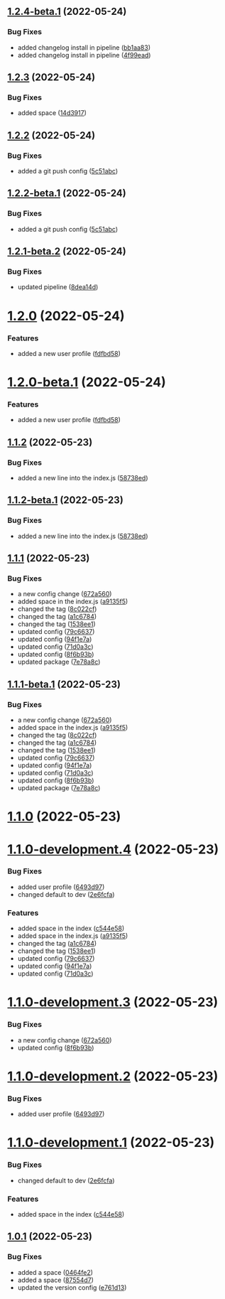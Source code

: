 ## [1.2.4-beta.1](https://github.com/prashant9428/auto-release-single-repo/compare/v1.2.3...v1.2.4-beta.1) (2022-05-24)


### Bug Fixes

* added changelog install in pipeline ([bb1aa83](https://github.com/prashant9428/auto-release-single-repo/commit/bb1aa8337a40cc59f2e9d65d8b50bd25c68d3607))
* added changelog install in pipeline ([4f99ead](https://github.com/prashant9428/auto-release-single-repo/commit/4f99ead3353a6e460d2eeb1aa0e56cd8edae3dcb))

## [1.2.3](https://github.com/prashant9428/auto-release-single-repo/compare/v1.2.2...v1.2.3) (2022-05-24)


### Bug Fixes

* added space ([14d3917](https://github.com/prashant9428/auto-release-single-repo/commit/14d3917519120ff1dd13410196e9eefbc997b9f3))

## [1.2.2](https://github.com/prashant9428/auto-release-single-repo/compare/v1.2.1...v1.2.2) (2022-05-24)


### Bug Fixes

* added a git push config ([5c51abc](https://github.com/prashant9428/auto-release-single-repo/commit/5c51abc4b2912e4c7d84f9db1ab2af690d172862))

## [1.2.2-beta.1](https://github.com/prashant9428/auto-release-single-repo/compare/v1.2.1...v1.2.2-beta.1) (2022-05-24)


### Bug Fixes

* added a git push config ([5c51abc](https://github.com/prashant9428/auto-release-single-repo/commit/5c51abc4b2912e4c7d84f9db1ab2af690d172862))

## [1.2.1-beta.2](https://github.com/prashant9428/auto-release-single-repo/compare/v1.2.1-beta.1...v1.2.1-beta.2) (2022-05-24)


### Bug Fixes

* updated pipeline ([8dea14d](https://github.com/prashant9428/auto-release-single-repo/commit/8dea14d80637363385f2fa2dc6ef8ea6845f8eae))

# [1.2.0](https://github.com/prashant9428/auto-release-single-repo/compare/v1.1.2...v1.2.0) (2022-05-24)


### Features

* added a new user profile ([fdfbd58](https://github.com/prashant9428/auto-release-single-repo/commit/fdfbd58ef67031f40e35e8ea6951d3988c8f37a0))

# [1.2.0-beta.1](https://github.com/prashant9428/auto-release-single-repo/compare/v1.1.2...v1.2.0-beta.1) (2022-05-24)


### Features

* added a new user profile ([fdfbd58](https://github.com/prashant9428/auto-release-single-repo/commit/fdfbd58ef67031f40e35e8ea6951d3988c8f37a0))

## [1.1.2](https://github.com/prashant9428/auto-release-single-repo/compare/v1.1.1...v1.1.2) (2022-05-23)


### Bug Fixes

* added a new line into the index.js ([58738ed](https://github.com/prashant9428/auto-release-single-repo/commit/58738edca4f4ee11d605da73ce5fe4c596d79321))

## [1.1.2-beta.1](https://github.com/prashant9428/auto-release-single-repo/compare/v1.1.1...v1.1.2-beta.1) (2022-05-23)


### Bug Fixes

* added a new line into the index.js ([58738ed](https://github.com/prashant9428/auto-release-single-repo/commit/58738edca4f4ee11d605da73ce5fe4c596d79321))

## [1.1.1](https://github.com/prashant9428/auto-release-single-repo/compare/v1.1.0...v1.1.1) (2022-05-23)


### Bug Fixes

* a new config change ([672a560](https://github.com/prashant9428/auto-release-single-repo/commit/672a560f00682ada294bbc49ed452eea780508c7))
* added space in the index.js ([a9135f5](https://github.com/prashant9428/auto-release-single-repo/commit/a9135f555dbf7b05e3821237485b7089f1a603ce))
* changed the tag ([8c022cf](https://github.com/prashant9428/auto-release-single-repo/commit/8c022cf4c8e6fc93d4a205a38a912ea952279cf2))
* changed the tag ([a1c6784](https://github.com/prashant9428/auto-release-single-repo/commit/a1c6784871b78c794bb655a592abaf95ac21112f))
* changed the tag ([1538ee1](https://github.com/prashant9428/auto-release-single-repo/commit/1538ee12dc7228651ffeda90b037c1755f4a8221))
* updated config ([79c6637](https://github.com/prashant9428/auto-release-single-repo/commit/79c66373f9efdd2dfab778a6820232300322cf1a))
* updated config ([94f1e7a](https://github.com/prashant9428/auto-release-single-repo/commit/94f1e7a490daa138923cd12ff2f0ee9547943700))
* updated config ([71d0a3c](https://github.com/prashant9428/auto-release-single-repo/commit/71d0a3c4704f654fb6063f1701a98802e5382fe2))
* updated config ([8f6b93b](https://github.com/prashant9428/auto-release-single-repo/commit/8f6b93b3432a1a1c49cfd76fbe655955462cb007))
* updated package ([7e78a8c](https://github.com/prashant9428/auto-release-single-repo/commit/7e78a8c877f8bfdbd4a01060e62a6c9caf21eeff))

## [1.1.1-beta.1](https://github.com/prashant9428/auto-release-single-repo/compare/v1.1.0...v1.1.1-beta.1) (2022-05-23)


### Bug Fixes

* a new config change ([672a560](https://github.com/prashant9428/auto-release-single-repo/commit/672a560f00682ada294bbc49ed452eea780508c7))
* added space in the index.js ([a9135f5](https://github.com/prashant9428/auto-release-single-repo/commit/a9135f555dbf7b05e3821237485b7089f1a603ce))
* changed the tag ([8c022cf](https://github.com/prashant9428/auto-release-single-repo/commit/8c022cf4c8e6fc93d4a205a38a912ea952279cf2))
* changed the tag ([a1c6784](https://github.com/prashant9428/auto-release-single-repo/commit/a1c6784871b78c794bb655a592abaf95ac21112f))
* changed the tag ([1538ee1](https://github.com/prashant9428/auto-release-single-repo/commit/1538ee12dc7228651ffeda90b037c1755f4a8221))
* updated config ([79c6637](https://github.com/prashant9428/auto-release-single-repo/commit/79c66373f9efdd2dfab778a6820232300322cf1a))
* updated config ([94f1e7a](https://github.com/prashant9428/auto-release-single-repo/commit/94f1e7a490daa138923cd12ff2f0ee9547943700))
* updated config ([71d0a3c](https://github.com/prashant9428/auto-release-single-repo/commit/71d0a3c4704f654fb6063f1701a98802e5382fe2))
* updated config ([8f6b93b](https://github.com/prashant9428/auto-release-single-repo/commit/8f6b93b3432a1a1c49cfd76fbe655955462cb007))
* updated package ([7e78a8c](https://github.com/prashant9428/auto-release-single-repo/commit/7e78a8c877f8bfdbd4a01060e62a6c9caf21eeff))

# [1.1.0](https://github.com/prashant9428/auto-release-single-repo/compare/v1.0.1...v1.1.0) (2022-05-23)

# [1.1.0-development.4](https://github.com/prashant9428/auto-release-single-repo/compare/v1.1.0-development.3...v1.1.0-development.4) (2022-05-23)



### Bug Fixes

* added user profile ([6493d97](https://github.com/prashant9428/auto-release-single-repo/commit/6493d97edec19e651a6fd00484fa3caeeecc1178))
* changed default to dev ([2e6fcfa](https://github.com/prashant9428/auto-release-single-repo/commit/2e6fcfa49177bc580900e7087a22292981012e74))


### Features

* added space in the index ([c544e58](https://github.com/prashant9428/auto-release-single-repo/commit/c544e580bb04538a928f80c5295736e031d4d4b7))
* added space in the index.js ([a9135f5](https://github.com/prashant9428/auto-release-single-repo/commit/a9135f555dbf7b05e3821237485b7089f1a603ce))
* changed the tag ([a1c6784](https://github.com/prashant9428/auto-release-single-repo/commit/a1c6784871b78c794bb655a592abaf95ac21112f))
* changed the tag ([1538ee1](https://github.com/prashant9428/auto-release-single-repo/commit/1538ee12dc7228651ffeda90b037c1755f4a8221))
* updated config ([79c6637](https://github.com/prashant9428/auto-release-single-repo/commit/79c66373f9efdd2dfab778a6820232300322cf1a))
* updated config ([94f1e7a](https://github.com/prashant9428/auto-release-single-repo/commit/94f1e7a490daa138923cd12ff2f0ee9547943700))
* updated config ([71d0a3c](https://github.com/prashant9428/auto-release-single-repo/commit/71d0a3c4704f654fb6063f1701a98802e5382fe2))

# [1.1.0-development.3](https://github.com/prashant9428/auto-release-single-repo/compare/v1.1.0-development.2...v1.1.0-development.3) (2022-05-23)


### Bug Fixes

* a new config change ([672a560](https://github.com/prashant9428/auto-release-single-repo/commit/672a560f00682ada294bbc49ed452eea780508c7))
* updated config ([8f6b93b](https://github.com/prashant9428/auto-release-single-repo/commit/8f6b93b3432a1a1c49cfd76fbe655955462cb007))


# [1.1.0-development.2](https://github.com/prashant9428/auto-release-single-repo/compare/v1.1.0-development.1...v1.1.0-development.2) (2022-05-23)


### Bug Fixes

* added user profile ([6493d97](https://github.com/prashant9428/auto-release-single-repo/commit/6493d97edec19e651a6fd00484fa3caeeecc1178))

# [1.1.0-development.1](https://github.com/prashant9428/auto-release-single-repo/compare/v1.0.1...v1.1.0-development.1) (2022-05-23)


### Bug Fixes

* changed default to dev ([2e6fcfa](https://github.com/prashant9428/auto-release-single-repo/commit/2e6fcfa49177bc580900e7087a22292981012e74))


### Features

* added space in the index ([c544e58](https://github.com/prashant9428/auto-release-single-repo/commit/c544e580bb04538a928f80c5295736e031d4d4b7))

## [1.0.1](https://github.com/prashant9428/auto-release-single-repo/compare/v1.0.0...v1.0.1) (2022-05-23)


### Bug Fixes

* added a space ([0464fe2](https://github.com/prashant9428/auto-release-single-repo/commit/0464fe2f73751a2e2d7e4a6bdbf38d406c3a065f))
* added a space ([87554d7](https://github.com/prashant9428/auto-release-single-repo/commit/87554d75fb51d5ce5fa5097584c24cdd4ac414d3))
* updated the version config ([e761d13](https://github.com/prashant9428/auto-release-single-repo/commit/e761d139fe23c98ead9eb8e841e59474b7682706))
